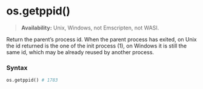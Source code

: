 # os.getppid()

> **Availability:** Unix, Windows, not Emscripten, not WASI.

Return the parent’s process id. When the parent process has exited, on Unix the id returned is the one of the init process (1), on Windows it is still the same id, which may be already reused by another process.

### Syntax

```python
os.getppid() # 1783
```